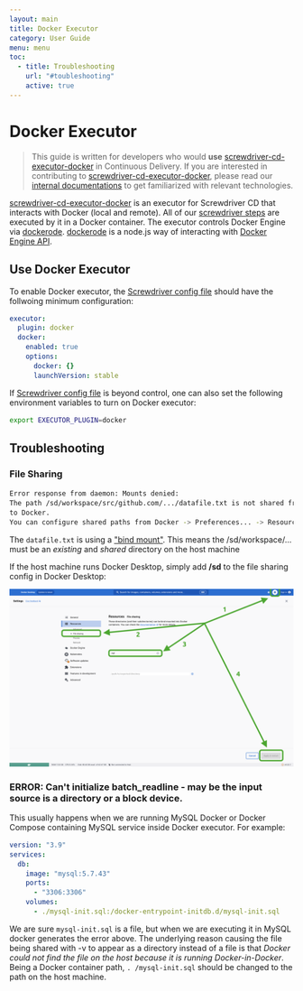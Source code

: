 ```yaml
---
layout: main
title: Docker Executor
category: User Guide
menu: menu
toc:
  - title: Troubleshooting
    url: "#toubleshooting"
    active: true
---
```


Docker Executor
===============

> This guide is written for developers who would **use** [screwdriver-cd-executor-docker] in Continuous Delivery. If you
> are interested in contributing to [screwdriver-cd-executor-docker], please read our
  [internal documentations](../contributing/components/executor-docker) to get familiarized with relevant technologies.

[screwdriver-cd-executor-docker] is an executor for Screwdriver CD that interacts with Docker (local and remote). All of
our [screwdriver steps] are executed by it in a Docker container. The executor controls Docker Engine via [dockerode]. 
[dockerode] is a node.js way of interacting with [Docker Engine API].

Use Docker Executor
-------------------

To enable Docker executor, the [Screwdriver config file] should have the follwoing minimum configuration:

```yaml
executor:
  plugin: docker
  docker:
    enabled: true
    options:
      docker: {}
      launchVersion: stable
```

If [Screwdriver config file] is beyond control, one can also set the following environment variables to turn on Docker
executor:

```bash
export EXECUTOR_PLUGIN=docker
```

Troubleshooting
---------------

### File Sharing

```bash
Error response from daemon: Mounts denied:
The path /sd/workspace/src/github.com/.../datafile.txt is not shared from the host and is not known 
to Docker.
You can configure shared paths from Docker -> Preferences... -> Resources -> File Sharing.
```

The `datafile.txt` is using a ["bind mount"](https://stackoverflow.com/a/40005871). This means the /sd/workspace/...
must be an _existing_ and _shared_ directory on the host machine

If the host machine runs Docker Desktop, simply add **/sd** to the file sharing config in Docker Desktop:

![Configuring File Sharing on Docker Desktop](assets/configure-file-sharing.png)

### ERROR: Can't initialize batch_readline - may be the input source is a directory or a block device.

This usually happens when we are running MySQL Docker or Docker Compose containing MySQL service inside Docker executor.
For example:

```yaml
version: "3.9"
services:
  db:
    image: "mysql:5.7.43"
    ports:
      - "3306:3306"
    volumes:
      - ./mysql-init.sql:/docker-entrypoint-initdb.d/mysql-init.sql
```

We are sure `mysql-init.sql` is a file, but when we are executing it in MySQL docker generates the error above. The 
underlying reason causing the file being shared with -v to appear as a directory instead of a file is that _Docker
could not find the file on the host because it is running Docker-in-Docker_. Being a Docker container path, `.
/mysql-init.sql` should be changed to the path on the host machine.

[Docker Engine API]: https://docs.docker.com/engine/api/
[dockerode]: https://github.com/apocas/dockerode

[screwdriver-cd-executor-docker]: https://github.com/QubitPi/screwdriver-cd-executor-docker
[screwdriver steps]: https://screwdriver-docs.qubitpi.org/user-guide/quickstart#steps
[Screwdriver config file]: https://github.com/QubitPi/screwdriver-cd-screwdriver/blob/master/config/default.yaml
